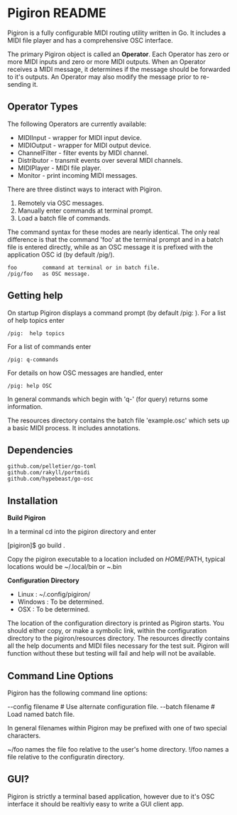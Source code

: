 # Pigiron README

Pigiron is a fully configurable MIDI routing utility written in Go.  It
includes a MIDI file player and has a comprehensive OSC interface. 

The primary Pigiron object is called an **Operator**.  Each Operator has
zero or more MIDI inputs and zero or more MIDI outputs.   When an Operator
receives a MIDI message, it determines if the message should be forwarded
to it's outputs.  An Operator may also modify the message prior to
re-sending it.  

## Operator Types

The following Operators are currently available:


- MIDIInput - wrapper for MIDI input device.
- MIDIOutput - wrapper for MIDI output device.
- ChannelFilter - filter events by MIDI channel.
- Distributor - transmit events over several MIDI channels.
- MIDIPlayer - MIDI file player.
- Monitor - print incoming MIDI messages.


There are three distinct ways to interact with Pigiron.

1. Remotely via OSC messages.
2. Manually enter commands at terminal prompt.
3. Load a batch file of commands.


The command syntax for these modes are nearly identical.  The only real
difference is that the command 'foo' at the terminal prompt and in a batch
file is entered directly, while as an OSC message it is prefixed with the
application OSC id (by default /pig/).

	foo        command at terminal or in batch file.
	/pig/foo   as OSC message.
	

## Getting help

On startup Pigiron displays a command prompt (by default /pig: ).   For a
list of help topics enter

	/pig:  help topics
	
For a list of commands enter

	/pig: q-commands
	
For details on how OSC messages are handled, enter

	/pig: help OSC
	
In general commands which begin with 'q-' (for query) returns some
information.  

The resources directory contains the batch file 'example.osc'
which sets up a basic MIDI process.  It includes annotations.


## Dependencies
	github.com/pelletier/go-toml
	github.com/rakyll/portmidi
    github.com/hypebeast/go-osc




## Installation

**Build Pigiron**

In a terminal cd into the pigiron directory and enter

[pigiron]$ go build .

Copy the pigiron executable to a location included on $HOME/$PATH, typical
locations would be ~/.local/bin or ~.bin

**Configuration Directory**

- Linux   : ~/.config/pigiron/
- Windows : To be determined.
- OSX     : To be determined.
   
The location of the configuration directory is printed as Pigiron starts.
You should either copy, or make a symbolic link, within the configuration
directory to the pigiron/resources directory.  The resources directly
contains all the help documents and MIDI files necessary for the test
suit.   Pigiron will function without these but testing will fail and help
will not be available.


## Command Line Options

Pigiron has the following command line options:

--config filename    # Use alternate configuration file.
--batch filename     # Load named batch file.

In general filenames within Pigiron may be prefixed with one of two special
characters.  

  ~/foo names the file foo relative to the user's home directory.
  !/foo names a file relative to the configuratin directory.
  
## GUI?

Pigiron is strictly a terminal based application, however due to it's OSC
interface it should be realtivly easy to write a GUI client app.  

